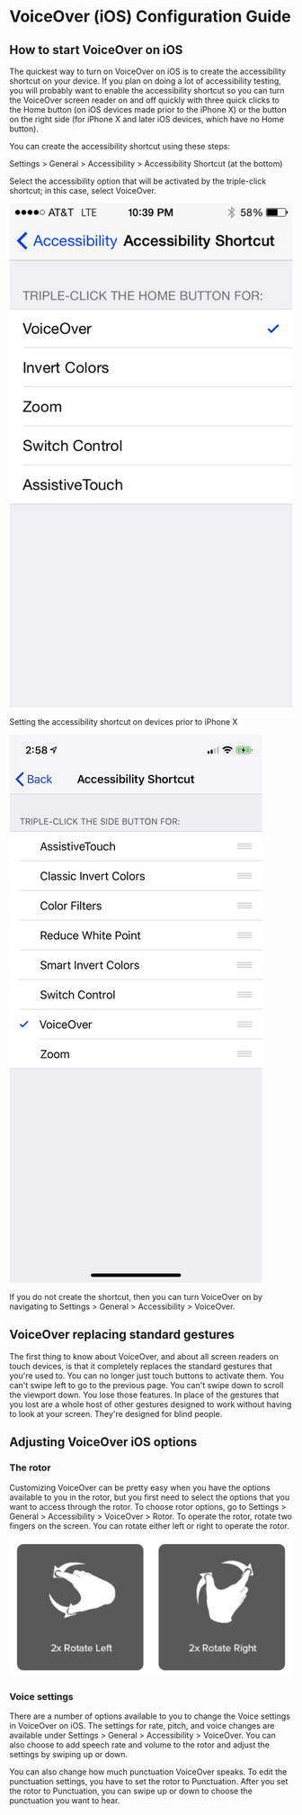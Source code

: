 # VoiceOver (iOS) Configuration Guide

## How to start VoiceOver on iOS

The quickest way to turn on VoiceOver on iOS is to create the accessibility shortcut on your device. If you plan on doing a lot of accessibility testing, you will probably want to enable the accessibility shortcut so you can turn the VoiceOver screen reader on and off quickly with three quick clicks to the Home button (on iOS devices made prior to the iPhone X) or the button on the right side (for iPhone X and later iOS devices, which have no Home button).

You can create the accessibility shortcut using these steps:

Settings > General > Accessibility > Accessibility Shortcut (at the bottom)

Select the accessibility option that will be activated by the triple-click shortcut; in this case, select VoiceOver.

![Screenshot of the settings to turn on the accessibility shortcut with the options mentioned above](accessibility_shortcut.png)

Setting the accessibility shortcut on devices prior to iPhone X

![Screenshot of the settings to turn on the accessibility shortcut with the options mentioned above on iPhone X](accessibility_shortcut_iphone_x.png)

If you do not create the shortcut, then you can turn VoiceOver on by navigating to Settings > General > Accessibility > VoiceOver.

## VoiceOver replacing standard gestures

The first thing to know about VoiceOver, and about all screen readers on touch devices, is that it completely replaces the standard gestures that you're used to. You can no longer just touch buttons to activate them. You can't swipe left to go to the previous page. You can't swipe down to scroll the viewport down. You lose those features. In place of the gestures that you lost are a whole host of other gestures designed to work without having to look at your screen. They're designed for blind people.

## Adjusting VoiceOver iOS options

### The rotor

Customizing VoiceOver can be pretty easy when you have the options available to you in the rotor, but you first need to select the options that you want to access through the rotor. To choose rotor options, go to Settings > General > Accessibility > VoiceOver > Rotor. To operate the rotor, rotate two fingers on the screen. You can rotate either left or right to operate the rotor.

![VoiceOver iOS Rotor Launch](voiceoveriosrotorlaunch.png)

### Voice settings

There are a number of options available to you to change the Voice settings in VoiceOver on iOS. The settings for rate, pitch, and voice changes are available under Settings > General > Accessibility > VoiceOver. You can also choose to add speech rate and volume to the rotor and adjust the settings by swiping up or down.

You can also change how much punctuation VoiceOver speaks. To edit the punctuation settings, you have to set the rotor to Punctuation. After you set the rotor to Punctuation, you can swipe up or down to choose the punctuation you want to hear.
